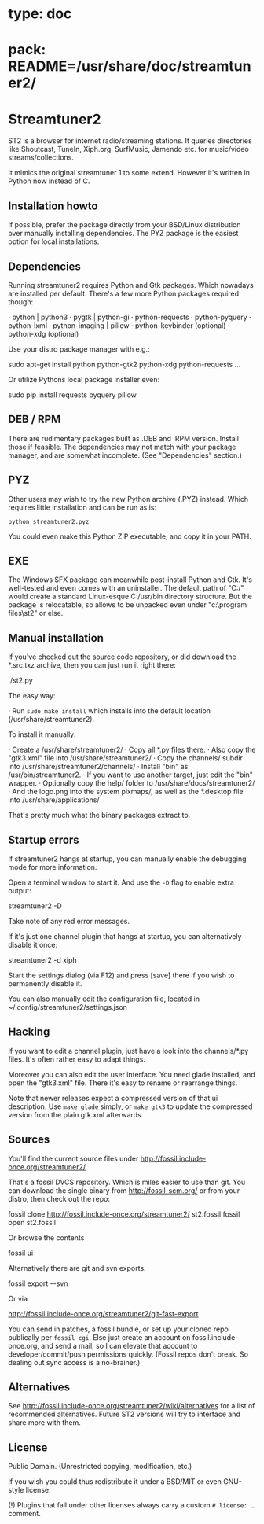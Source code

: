 # type: doc
# pack: README=/usr/share/doc/streamtuner2/


Streamtuner2
============

ST2 is a browser for internet radio/streaming stations. It queries
directories like Shoutcast, TuneIn, Xiph.org. SurfMusic, Jamendo etc.
for music/video streams/collections.

It mimics the original streamtuner 1 to some extend.
However it's written in Python now instead of C.


Installation howto
------------------

If possible, prefer the package directly from your BSD/Linux distribution
over manually installing dependencies.
The PYZ package is the easiest option for local installations.


Dependencies
------------

Running streamtuner2 requires Python and Gtk packages. Which nowadays are
installed per default. There's a few more Python packages required though:

 · python | python3
 · pygtk | python-gi
 · python-requests
 · python-pyquery
 · python-lxml
 · python-imaging | pillow
 · python-keybinder (optional)
 · python-xdg (optional)

Use your distro package manager with e.g.:

  sudo apt-get install python python-gtk2 python-xdg python-requests ...

Or utilize Pythons local package installer even:

  sudo pip install requests pyquery pillow


DEB / RPM
---------

There are rudimentary packages built as .DEB and .RPM version. Install
those if feasible. The dependencies may not match with your package
manager, and are somewhat incomplete. (See "Dependencies" section.)


PYZ
---

Other users may wish to try the new Python archive (.PYZ) instead. Which
requires little installation and can be run as is:

    python streamtuner2.pyz

You could even make this Python ZIP executable, and copy it in your PATH.


EXE
---

The Windows SFX package can meanwhile post-install Python and Gtk. It's
well-tested and even comes with an uninstaller.
The default path of "C:/" would create a standard Linux-esque C:/usr/bin
directory structure.  But the package is relocatable, so allows to be
unpacked even under "c:\program files\st2\" or else.


Manual installation
-------------------

If you've checked out the source code repository, or did download the
*.src.txz archive, then you can just run it right there:

   ./st2.py

The easy way:

  · Run `sudo make install`
    which installs into the default location (/usr/share/streamtuner2).

To install it manually:

  · Create a /usr/share/streamtuner2/
  · Copy all *.py files there.
  · Also copy the "gtk3.xml" file into /usr/share/streamtuner2/
  · Copy the channels/ subdir into /usr/share/streamtuner2/channels/
  · Install "bin" as /usr/bin/streamtuner2.
  · If you want to use another target, just edit the "bin" wrapper.
  · Optionally copy the help/ folder to /usr/share/docs/streamtuner2/
  · And the logo.png into the system pixmaps/,
    as well as the *.desktop file into /usr/share/applications/

That's pretty much what the binary packages extract to.


Startup errors
--------------

If streamtuner2 hangs at startup, you can manually enable the
debugging mode for more information.

Open a terminal window to start it. And use the `-D` flag to
enable extra output:

   streamtuner2 -D

Take note of any red error messages.

If it's just one channel plugin that hangs at startup, you
can alternatively disable it once:

   streamtuner2 -d xiph

Start the settings dialog (via F12) and press [save] there
if you wish to permanently disable it.

You can also manually edit the configuration file, located
in ~/.config/streamtuner2/settings.json


Hacking
-------

If you want to edit a channel plugin, just have a look into the
channels/*.py files. It's often rather easy to adapt things.

Moreover you can also edit the user interface. You need glade
installed, and open the "gtk3.xml" file. There it's easy to
rename or rearrange things.

Note that newer releases expect a compressed version of that
ui description. Use `make glade` simply, or `make gtk3` to
update the compressed version from the plain gtk.xml afterwards.


Sources
-------

You'll find the current source files under 
http://fossil.include-once.org/streamtuner2/

That's a fossil DVCS repository. Which is miles easier to use than
git. You can download the single binary from http://fossil-scm.org/
or from your distro, then check out the repo:

  fossil clone http://fossil.include-once.org/streamtuner2/ st2.fossil
  fossil open st2.fossil

Or browse the contents

  fossil ui

Alternatively there are git and svn exports.

  fossil export --svn

Or via

  http://fossil.include-once.org/streamtuner2/git-fast-export

You can send in patches, a fossil bundle, or set up your cloned
repo publically per `fossil cgi`. Else just create an account on
fossil.include-once.org, and send a mail, so I can elevate that
account to developer/commit/push permissions quickly. (Fossil
repos don't break. So dealing out sync access is a no-brainer.)


Alternatives
------------

See http://fossil.include-once.org/streamtuner2/wiki/alternatives
for a list of recommended alternatives. Future ST2 versions will
try to interface and share more with them.


License
-------

Public Domain. (Unrestricted copying, modification, etc.)

If you wish you could thus redistribute it under a BSD/MIT
or even GNU-style license.

(!) Plugins that fall under other licenses always carry a
custom `# license: …` comment.
